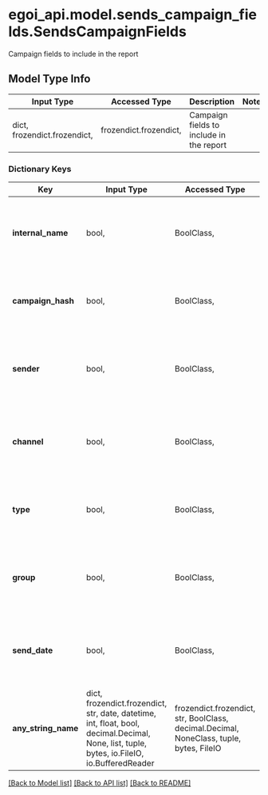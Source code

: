 # egoi_api.model.sends_campaign_fields.SendsCampaignFields

Campaign fields to include in the report

## Model Type Info
Input Type | Accessed Type | Description | Notes
------------ | ------------- | ------------- | -------------
dict, frozendict.frozendict,  | frozendict.frozendict,  | Campaign fields to include in the report | 

### Dictionary Keys
Key | Input Type | Accessed Type | Description | Notes
------------ | ------------- | ------------- | ------------- | -------------
**internal_name** | bool,  | BoolClass,  | True to include the internal name of the campaign, false otherwise | 
**campaign_hash** | bool,  | BoolClass,  | True to include the hash of the campaign, false otherwise | 
**sender** | bool,  | BoolClass,  | True to include the sender of the campaign, false otherwise | 
**channel** | bool,  | BoolClass,  | True to include the channel of the campaign, false otherwise | 
**type** | bool,  | BoolClass,  | True to include the type of the campaign, false otherwise | 
**group** | bool,  | BoolClass,  | True to include the group of the campaign, false otherwise | 
**send_date** | bool,  | BoolClass,  | True to include the send date of the campaign, false otherwise | [optional] 
**any_string_name** | dict, frozendict.frozendict, str, date, datetime, int, float, bool, decimal.Decimal, None, list, tuple, bytes, io.FileIO, io.BufferedReader | frozendict.frozendict, str, BoolClass, decimal.Decimal, NoneClass, tuple, bytes, FileIO | any string name can be used but the value must be the correct type | [optional]

[[Back to Model list]](../../README.md#documentation-for-models) [[Back to API list]](../../README.md#documentation-for-api-endpoints) [[Back to README]](../../README.md)

